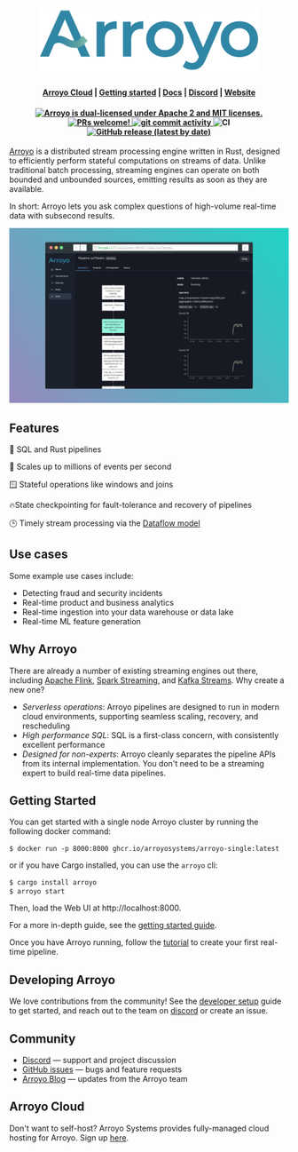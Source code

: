 
<h1 align="center">
    <img src="docs/images/arroyo_logo.png" width="400px" alt="Arroyo" />
</h1>


<h4 align="center">
  <a href="https://arroyo.dev/">Arroyo Cloud</a> |
  <a href="https://doc.arroyo.dev/getting-started">Getting started</a> |
  <a href="https://doc.arroyo.dev">Docs</a> |
  <a href="https://discord.gg/cjCr5rVmyR">Discord</a> |
  <a href="https://arroyo.dev">Website</a>
</h4>

<h4 align="center">
  <a href="https://github.com/ArroyoSystems/arroyo/blob/master/LICENSE-APACHE">
    <img src="https://img.shields.io/badge/license-MIT%2FApache--2.0-orange" alt="Arroyo is dual-licensed under Apache 2 and MIT licenses." />
  </a>
  <a href="https://github.com/ArroyoSystems/arroyo/blob/master/CONTRIBUTING.md">
    <img src="https://img.shields.io/badge/PRs-Welcome-brightgreen" alt="PRs welcome!" />
  </a>
  <a href="https://github.com/ArroyoSystems/arroyo/commits">
    <img src="https://img.shields.io/github/commit-activity/m/ArroyoSystems/arroyo" alt="git commit activity" />
  </a>
  <img alt="CI" src="https://github.com/ArroyoSystems/arroyo/actions/workflows/ci.yml/badge.svg">

  <a href="https://github.com/ArroyoSystems/arroyo/releases">
    <img alt="GitHub release (latest by date)" src="https://img.shields.io/github/v/release/ArroyoSystems/arroyo?display_name=release">
  </a>
</h4>


[Arroyo](https://arroyo.dev) is a distributed stream processing engine written in Rust, designed to efficiently
perform stateful computations on streams of data. Unlike traditional batch processing, streaming engines can operate
on both bounded and unbounded sources, emitting results as soon as they are available.

In short: Arroyo lets you ask complex questions of high-volume real-time data with subsecond results.

![running job](docs/images/header_image.png)

## Features

🦀 SQL and Rust pipelines

🚀 Scales up to millions of events per second

🪟 Stateful operations like windows and joins

🔥State checkpointing for fault-tolerance and recovery of pipelines

🕒 Timely stream processing via the [Dataflow model](https://www.oreilly.com/radar/the-world-beyond-batch-streaming-101/)

## Use cases

Some example use cases include:

* Detecting fraud and security incidents
* Real-time product and business analytics
* Real-time ingestion into your data warehouse or data lake
* Real-time ML feature generation

## Why Arroyo

There are already a number of existing streaming engines out there, including [Apache Flink](https://flink.apache.org),
[Spark Streaming](https://spark.apache.org/docs/latest/streaming-programming-guide.html), and
[Kafka Streams](https://kafka.apache.org/documentation/streams/). Why create a new one?

* _Serverless operations_: Arroyo pipelines are designed to run in modern cloud environments, supporting seamless scaling,
    recovery, and rescheduling
* _High performance SQL_: SQL is a first-class concern, with consistently excellent performance
* _Designed for non-experts_: Arroyo cleanly separates the pipeline APIs from its internal implementation. You don't
    need to be a streaming expert to build real-time data pipelines.

## Getting Started

You can get started with a single node Arroyo cluster by running the following docker command:

```
$ docker run -p 8000:8000 ghcr.io/arroyosystems/arroyo-single:latest
```

or if you have Cargo installed, you can use the `arroyo` cli:

```
$ cargo install arroyo
$ arroyo start
```

Then, load the Web UI at http://localhost:8000.

For a more in-depth guide, see the [getting started guide](https://doc.arroyo.dev/getting-started).

Once you have Arroyo running, follow the [tutorial](https://doc.arroyo.dev/tutorial) to create your first real-time
pipeline.

## Developing Arroyo

We love contributions from the community! See the [developer setup](https://doc.arroyo.dev/developing/dev-setup) guide
to get started, and reach out to the team on [discord](https://discord.gg/cjCr5rVmyR) or create an issue.

## Community

* [Discord](https://discord.gg/cjCr5rVmyR) &mdash; support and project discussion
* [GitHub issues](https://github.com/ArroyoSystems/arroyo/issues) &mdash; bugs and feature requests
* [Arroyo Blog](https://arroyo.dev/blog) &mdash; updates from the Arroyo team

## Arroyo Cloud

Don't want to self-host? Arroyo Systems provides fully-managed cloud hosting for Arroyo. Sign up
[here](https://arroyo.dev).
